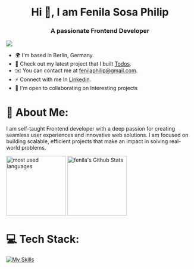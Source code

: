  <h1 align="center"> Hi 👋, I am Fenila Sosa Philip </h1>
 <h3 align="center" >A passionate Frontend Developer</h3>

<!--![GitHub User's stars](https://img.shields.io/github/stars/fenilaphilip?label=%E2%AD%90GitHub%20stars&style=flat-square) -->
![](https://komarev.com/ghpvc/?username=fenilaphilip&style=flat-square&color=ff69b4)

 * 🌍  I'm based in Berlin, Germany.
 * 🚀  Check out my latest project that I built [Todos](https://deploy-preview-2--stellular-manatee-0253a4.netlify.app/).
 * ✉️  You can contact me at [fenilaphilip@gmail.com](mailto:fenilaphilip@gmail.com).
 * ⚡  Connect with me In [Linkedin](https://www.linkedin.com/in/fenila-philip/).
 * 🤝  I'm open to collaborating on Interesting projects

# 💫 About Me:
<p>I am self-taught Frontend developer with a deep passion for creating seamless user experiences and innovative web solutions. I am focused on building scalable, efficient projects that make an impact in solving real-world problems. 
 <!--  proficient in interpreting designs and building functional, responsive and user-friendly websites.Currently, I am seeking an entry-level position in Front-end Web Development so that I can put my skills to use and gain industry experience. --> </p>
<p align="left">
  <img src="https://github-readme-stats.vercel.app/api/top-langs?username=fenilaphilip&show_icons=true&locale=en&layout=compact&theme=default" alt="most used languages" height=160 />
  <img src="https://github-readme-stats.vercel.app/api?username=fenilaphilip&show_icons=true&theme=default&layout=compact" alt="fenila's Github Stats" height=160 />
 <!--
  <img src="https://github-readme-activity-graph.vercel.app/graph?username=fenilaphilip&bg_color=white&color=58a6ff&line=9e4c98&area=true" alt="Fenila's GitHub activity graph" width="100%" height="400px" />
 -->
<p>

# 💻 Tech Stack:
[![My Skills](https://skillicons.dev/icons?i=ts,js,php,html,css,react,redux,bootstrap,materialui,tailwind,nextjs,jquery,git,npm,nodejs,express,vscode,jest,cypress,babel,github,postgres,mongodb,mysql,postman,vite,figma,sass,vim,&theme=dark)](https://skillicons.dev)











